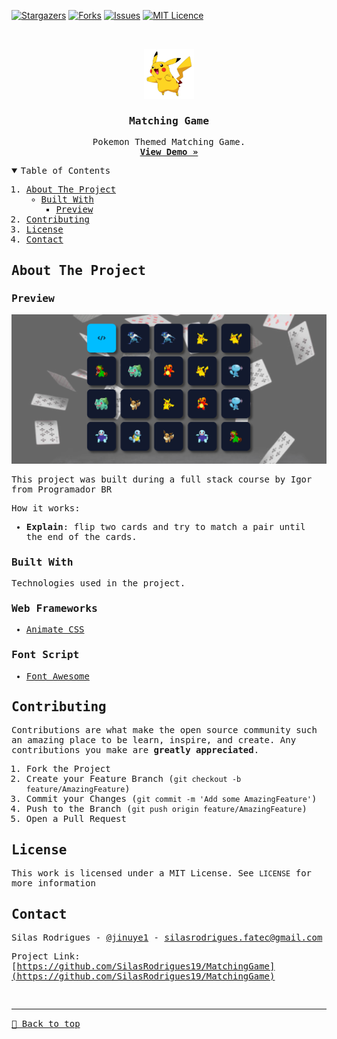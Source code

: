 [![Stargazers][stars-shield]][stars-url]
[![Forks][forks-shield]][forks-url]
[![Issues][issues-shield]][issues-url]
[![MIT Licence][license-shield]][license-url]


<!-- PROJECT LOGO -->
<br />
<samp>
<p align="center">
  <a href="https://pokemon-matchinggame.vercel.app">
    <img src="img/2.png" alt="Logo" width="80" height="80">
  </a>

  <h3 align="center">Matching Game</h3>

  <p align="center">
    Pokemon Themed Matching Game.
    <br />
    <a href="https://pokemon-matchinggame.vercel.app"><strong>View Demo »</strong></a>
    <br />
  </p>
</p>


<!-- TABLE OF CONTENTS -->
<details open="open">
  <summary>Table of Contents</summary>
  <ol>
    <li>
      <a href="#about-the-project">About The Project</a>
      <ul>
        <li><a href="#built-with">Built With</a>
          <ul>
            <li><a href="#preview">Preview</a></li>
          </ul>
        </li>
      </ul>
    </li>
    <li><a href="#contributing">Contributing</a></li>
    <li><a href="#license">License</a></li>
    <li><a href="#contact">Contact</a></li>
  </ol>
</details>



<!-- ABOUT THE PROJECT -->
## About The Project

### Preview
[![Preview][product-screenshot]](https://pokemon-memorygame.vercel.app)

This project was built during a full stack course by Igor from Programador BR

How it works:
* **Explain**: flip two cards and try to match a pair until the end of the cards.

### Built With

Technologies used in the project.

### Web Frameworks
* [Animate CSS](https://animate.style)

### Font Script
* [Font Awesome](https://fontawesome.com)

<!-- CONTRIBUTING -->
## Contributing

Contributions are what make the open source community such an amazing place to be learn, inspire, and create. Any contributions you make are **greatly appreciated**.

1. Fork the Project
2. Create your Feature Branch (`git checkout -b feature/AmazingFeature`)
3. Commit your Changes (`git commit -m 'Add some AmazingFeature'`)
4. Push to the Branch (`git push origin feature/AmazingFeature`)
5. Open a Pull Request


<!-- LICENSE -->
## License

This work is licensed under a MIT License. See `LICENSE` for more information


<!-- CONTACT -->
## Contact

Silas Rodrigues - [@jinuye1](https://twitter.com/jinuye1) - silasrodrigues.fatec@gmail.com

Project Link: [https://github.com/SilasRodrigues19/MatchingGame](https://github.com/SilasRodrigues19/MatchingGame)


   <!-- MARKDOWN LINKS & IMAGES -->
<!-- https://www.markdownguide.org/basic-syntax/#reference-style-links -->
[contributors-shield]: https://img.shields.io/github/contributors/SilasRodrigues19/MatchingGame.svg?style=for-the-badge
[contributors-url]: https://github.com/SilasRodrigues19/MatchingGame/graphs/contributors
[forks-shield]: https://img.shields.io/github/forks/SilasRodrigues19/MatchingGame.svg?style=for-the-badge
[forks-url]: https://github.com/SilasRodrigues19/MatchingGame/network/members
[stars-shield]: https://img.shields.io/github/stars/SilasRodrigues19/MatchingGame.svg?style=for-the-badge
[stars-url]: https://github.com/SilasRodrigues19/MatchingGame/stargazers
[forks-shield]: https://img.shields.io/github/forks/SilasRodrigues19/MatchingGame.svg?style=for-the-badge
[forks-url]: https://github.com/SilasRodrigues19/MatchingGame/network/members
[issues-shield]: https://img.shields.io/github/issues/SilasRodrigues19/MatchingGame.svg?style=for-the-badge
[issues-url]: https://github.com/SilasRodrigues19/MatchingGame/issues
[license-shield]: https://img.shields.io/github/license/SilasRodrigues19/MatchingGame.svg?style=for-the-badge
[license-url]: https://github.com/SilasRodrigues19/MatchingGame/blob/master/LICENSE
[product-screenshot]: https://github.com/SilasRodrigues19/MatchingGame/blob/master/img/preview.png

<br><hr>
[🔼 Back to top](#Matching-Game)
